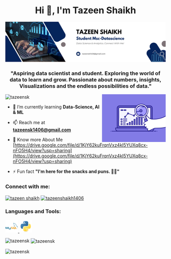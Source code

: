 <h1 align="center">Hi 👋, I'm Tazeen Shaikh</h1>
<div align="center"><img src="https://github.com/Tazeensk/Tazeensk/blob/main/Turquoise%20Simple%20Modern%20Linkedin%20Banner%20(1).png"></div>
<h3 align="center">"Aspiring data scientist and student. Exploring the world of data to learn and grow. Passionate about numbers, insights, Visualizations and the endless possibilities of data."</h3>
<img align="right" alt="Data Analysis" width="200" src="https://github.com/Tazeensk/Tazeensk/blob/main/74pZ.gif">

<p align="left"> <img src="https://komarev.com/ghpvc/?username=tazeensk&label=Profile%20views&color=0e75b6&style=flat" alt="tazeensk" /> </p>

- 🌱 I’m currently learning **Data-Science, AI & ML**

- 📫 Reach me at **tazeensk1406@gmail.com**

- 📄 Know more About Me [https://drive.google.com/file/d/1KjY62kuFrqnVxz4kI5YUXq8cx-nFO5H4/view?usp=sharing](https://drive.google.com/file/d/1KjY62kuFrqnVxz4kI5YUXq8cx-nFO5H4/view?usp=sharing)

- ⚡ Fun fact **"I'm here for the snacks and puns. 🍕😂"**

<h3 align="left">Connect with me:</h3>
<p align="left">
<a href="https://linkedin.com/in/tazeen shaikh" target="blank"><img align="center" src="https://raw.githubusercontent.com/rahuldkjain/github-profile-readme-generator/master/src/images/icons/Social/linked-in-alt.svg" alt="tazeen shaikh" height="30" width="40" /></a>
<a href="https://www.leetcode.com/tazeenshaikh1406" target="blank"><img align="center" src="https://raw.githubusercontent.com/rahuldkjain/github-profile-readme-generator/master/src/images/icons/Social/leet-code.svg" alt="tazeenshaikh1406" height="30" width="40" /></a>
</p>

<h3 align="left">Languages and Tools:</h3>
<p align="left"> <a href="https://www.mysql.com/" target="_blank" rel="noreferrer"> <img src="https://raw.githubusercontent.com/devicons/devicon/master/icons/mysql/mysql-original-wordmark.svg" alt="mysql" width="40" height="40"/> </a> <a href="https://www.python.org" target="_blank" rel="noreferrer"> <img src="https://raw.githubusercontent.com/devicons/devicon/master/icons/python/python-original.svg" alt="python" width="40" height="40"/> </a> </p>

<p><img align="left" src="https://github-readme-stats.vercel.app/api/top-langs?username=tazeensk&show_icons=true&locale=en&layout=compact" alt="tazeensk" /></p>

<p>&nbsp;<img align="center" src="https://github-readme-stats.vercel.app/api?username=tazeensk&show_icons=true&locale=en" alt="tazeensk" /></p>

<p><img align="center" src="https://github-readme-streak-stats.herokuapp.com/?user=tazeensk&" alt="tazeensk" /></p>
